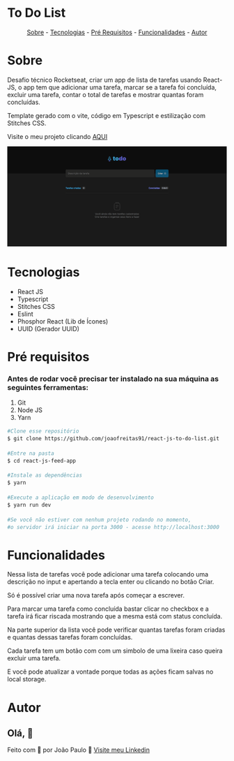 # To Do List

<p align="center">
  <a href="#sobre">Sobre</a> -
  <a href="#tech">Tecnologias</a> -
  <a href="#pre">Pré Requisitos</a> -
  <a href="#func">Funcionalidades</a> -
  <a href="#autor">Autor</a>
</p>


<h1 id='sobre'>Sobre</h1>

Desafio técnico Rocketseat, criar um app de lista de tarefas usando
React-JS, o app tem que adicionar uma tarefa, marcar se a tarefa foi concluída,
excluir uma tarefa, contar o total de tarefas e mostrar quantas foram concluídas.

Template gerado com o vite, código em Typescript e estilização com Stitches CSS.

Visite o meu projeto clicando [AQUI](https://react-js-to-do-list-xi.vercel.app/)

![gif](./src/assets/git/presentation.gif)

<h1 id='tech'>Tecnologias</h1>

- React JS
- Typescript
- Stitches CSS
- Eslint
- Phosphor React (Lib de Ícones)
- UUID (Gerador UUID)


<h1 id='pre'>Pré requisitos </h1>

### Antes de rodar você precisar ter instalado na sua máquina as seguintes ferramentas:

1. Git
2. Node JS
3. Yarn

```bash
#Clone esse repositório
$ git clone https://github.com/joaofreitas91/react-js-to-do-list.git

#Entre na pasta
$ cd react-js-feed-app

#Instale as dependências 
$ yarn

#Execute a aplicação em modo de desenvolvimento
$ yarn run dev

#Se você não estiver com nenhum projeto rodando no momento, 
#o servidor irá iniciar na porta 3000 - acesse http://localhost:3000

```
<h1 id='func'>Funcionalidades</h1>

Nessa lista de tarefas você pode adicionar uma tarefa colocando uma 
descrição no input e apertando a tecla enter ou clicando no botão Criar.

Só é possível criar uma nova tarefa após começar a escrever.

Para marcar uma tarefa como concluída bastar clicar no checkbox e a tarefa
irá ficar riscada mostrando que a mesma está com status concluída.

Na parte superior da lista você pode verificar quantas tarefas foram criadas
e quantas dessas tarefas foram concluídas.

Cada tarefa tem um botão com com um simbolo de uma lixeira caso queira excluir
uma tarefa.

E você pode atualizar a vontade porque todas as ações ficam salvas no local storage.

<h1 id='autor'>Autor</h1>

## Olá, 👋

Feito com 💜 por João Paulo 👋 [Visite meu Linkedin](https://www.linkedin.com/in/joaopfreitas91/)
